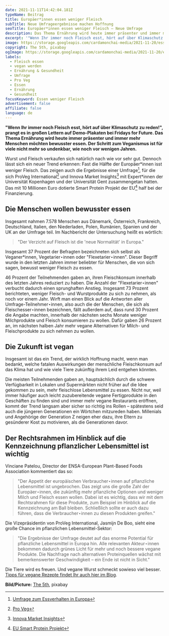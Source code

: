 ```yaml
---
date: 2021-11-11T14:42:04.181Z
typeName: Beitrag
title: Europäer*innen essen weniger Fleisch
subTitle: Neue Umfrageergebnisse machen Hoffnung
seoTitle: Europäer*innen essen weniger Fleisch – Neue Umfrage
description: Das Thema Ernährung wird heute immer präsenter und immer mehr Menschen essen weniger Fleisch. Auch der Schritt zum Veganismus ist für viele nicht mehr so undenkbar, wie noch vor wenigen Jahren.
excerpt: '"Wenn Ihr immer noch Fleisch esst, hört auf über Klimaschutz zu reden!", prangt es in großen Lettern auf Demo-Plakaten bei Fridays for Future. Das Thema Ernährung wird heute immer präsenter und immer mehr Menschen möchten bewusster essen. Der Schritt zum Veganismus ist für viele nicht mehr so undenkbar, wie noch vor wenigen Jahren.'
image: https://storage.googleapis.com/cardamonchai-media/2021-11-20/essen-weniger-fleisch-the-5th-jpg-imagine-180808_625b5b_1024_768/640.webp
copyright: The 5th, pixabay
ogImage: https://storage.googleapis.com/cardamonchai-media/2021-11-20/essen-weniger-fleisch-the-5th-fb-png-imagine-180808_615959_1200_628/640.webp
labels:
  - Fleisch essen
  - vegan werden
  - Ernährung & Gesundheit
  - Umfrage
  - Pro Veg
  - Essen
  - Ernährung
  - Gesundheit
focusKeyword: Essen weniger Fleisch
advertisement: false
affiliate: false
language: de
---
```


**"Wenn Ihr immer noch Fleisch esst, hört auf über Klimaschutz zu reden!", prangt es in großen Lettern auf Demo-Plakaten bei Fridays for Future. Das Thema Ernährung wird heute immer präsenter und immer mehr Menschen möchten bewusster essen. Der Schritt zum Veganismus ist für viele nicht mehr so undenkbar, wie noch vor wenigen Jahren.**

Wurst und Fleisch verkaufen sich natürlich nach wie vor sehr gut. Dennoch lässt sich ein neuer Trend erkennen: Fast die Hälfte der Europäer\*innen isst weniger Fleisch. Das zeigen auch die Ergebnisse einer Umfrage[^1], für die sich ProVeg International[^2] und Innova Market Insights[^3] mit Expert\*innen der Universität Kopenhagen und der Universität Gent zusammengetan hatten. Das mit 10 Millionen Euro dotierte Smart Protein Projekt der EU[^4] half bei der Finanzierung.

## Die Menschen wollen bewusster essen

Insgesamt nahmen 7.578 Menschen aus Dänemark, Österreich, Frankreich, Deutschland, Italien, den Niederladen, Polen, Rumänien, Spanien und der UK an der Umfrage teil. Im Nachbericht der Untersuchung heißt es wörtlich:

> "Der Verzicht auf Fleisch ist die 'neue Normalität' in Europa."

Insgesamt 37 Prozent der Befragten bezeichneten sich selbst als Veganer\*innen, Vegetarier⋆innen oder "Flexetarier⋆innen". Dieser Begriff wurde in den letzten Jahren immer beliebter für Menschen, die von sich sagen, bewusst weniger Fleisch zu essen.

46 Prozent der Teilnehmenden gaben an, ihren Fleischkonsum innerhalb des letzten Jahres reduziert zu haben. Die Anzahl der "Flexetarier⋆innen" verbucht dadurch einen sprunghaften Anstieg. Insgesamt 73 Prozent berichteten, weniger Fleisch- und Wurstprodukte zu sich zu nehmen, als noch vor einem Jahr. Wirft man einen Blick auf die Antworten aller Umfrage-Teilnehmer⋆innen, also auch die der Menschen, die sich als Fleischesser⋆innen bezeichnen, fällt außerdem auf, dass rund 30 Prozent die Angabe machten, innerhalb der nächsten sechs Monate weniger Milchprodukte und Fleisch konsumieren zu wollen. Dafür gaben 26 Prozent an, im nächsten halben Jahr mehr vegane Alternativen für Milch- und Fleischprodukte zu sich nehmen zu wollen.

## Die Zukunft ist vegan

Insgesamt ist das ein Trend, der wirklich Hoffnung macht, wenn man bedankt, welche fatalen Auswirkungen der menschliche Fleischkonsum auf das Klima hat und wie viele Tiere zukünftig ihrem Leid entgehen könnten.

Die meisten Teilnehmenden gaben an, hauptsächlich durch die schwere Verfügbarkeit in Lokalen und Supermärkten nicht früher auf die Idee gekommen zu sein, mehr fleischlose Lebensmittel zu essen. Nicht nur, weil immer häufiger auch leicht zuzubereitende vegane Fertigprodukte in den Geschäften zu finden sind und immer mehr vegane Restaurants eröffnen, kommt der Trend langsam aber sicher so richtig ins Rollen – spätestens seid auch die jüngeren Generationen ein Wörtchen mitzureden haben. Millenials und Angehörige der Generation Z neigen eher dazu, ihre Eltern zu gesünderer Kost zu motivieren, als die Generationen davor.

## Der Rechtsrahmen im Hinblick auf die Kennzeichnung pflanzlicher Lebensmittel ist wichtig

Vinciane Patelou, Director der ENSA-European Plant-Based Foods Association kommentiert das so:

> "Der Appetit der europäischen Verbraucher⋆innen auf pflanzliche Lebensmittel ist ungebrochen. Das zeigt uns die große Zahl der Europäer⋆innen, die zukünftig mehr pflanzliche Optionen und weniger Milch und Fleisch essen wollen. Dabei ist es wichtig, dass wir mit dem Rechtsrahmen für diese Produkte, zum Beispiel im Hinblick auf die Kennzeichnung am Ball bleiben. Schließlich sollte er auch dazu führen, dass die Verbraucher⋆innen zu diesen Produkten greifen."

Die Vizepräsidentin von ProVeg International, Jasmijn De Boo, sieht eine große Chance im pflanzlichen Lebensmittel-Sektor:

> "Die Ergebnisse der Umfrage deutet auf das enorme Potential für pflanzliche Lebensmittel in Europa hin. Alle relevanten Akteur⋆innen bekommen dadurch grünes Licht für mehr und noch bessere vegane Produkte. Die Nachfrage nach alternativen Proteinquellen wächst mit bemerkenswerter Geschwindigkeit – ein Ende ist nicht in Sicht."

Die Tiere wird es freuen. Und vegane Wurst schmeckt sowieso viel besser. [Tipps für vegane Rezepte findet Ihr auch hier im Blog](/tag/vegane-rezepte).

**Bild/Picture:** [The 5th](https://pixabay.com/photos/breakfast-healthy-food-diet-fruit-1663295/), pixabay

[^1]: [Umfrage zum Essverhalten in Europa](https://smartproteinproject.eu/wp-content/uploads/FINAL_Pan-EU-consumer-survey_Overall-Report.pdf)
[^2]: [Pro Veg](https://proveg.com/de/)
[^3]: [Innova Market Insights](https://www.innovamarketinsights.com/)
[^4]: [EU Smart Protein Projekt](https://smartproteinproject.eu/)
